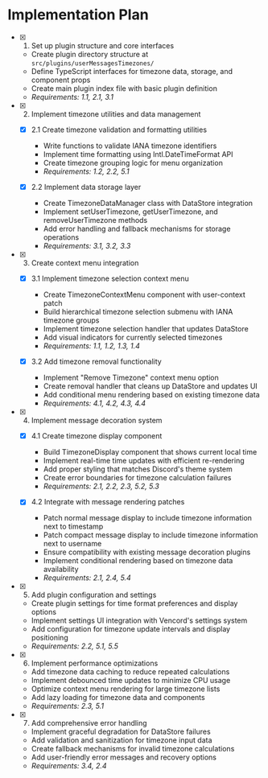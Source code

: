 # Implementation Plan

-   [x] 1. Set up plugin structure and core interfaces

    -   Create plugin directory structure at `src/plugins/userMessagesTimezones/`
    -   Define TypeScript interfaces for timezone data, storage, and component props
    -   Create main plugin index file with basic plugin definition
    -   _Requirements: 1.1, 2.1, 3.1_

-   [x] 2. Implement timezone utilities and data management

    -   [x] 2.1 Create timezone validation and formatting utilities

        -   Write functions to validate IANA timezone identifiers
        -   Implement time formatting using Intl.DateTimeFormat API
        -   Create timezone grouping logic for menu organization
        -   _Requirements: 1.2, 2.2, 5.1_

    -   [x] 2.2 Implement data storage layer

        -   Create TimezoneDataManager class with DataStore integration
        -   Implement setUserTimezone, getUserTimezone, and removeUserTimezone methods
        -   Add error handling and fallback mechanisms for storage operations
        -   _Requirements: 3.1, 3.2, 3.3_

-   [x] 3. Create context menu integration

    -   [x] 3.1 Implement timezone selection context menu

        -   Create TimezoneContextMenu component with user-context patch
        -   Build hierarchical timezone selection submenu with IANA timezone groups
        -   Implement timezone selection handler that updates DataStore
        -   Add visual indicators for currently selected timezones
        -   _Requirements: 1.1, 1.2, 1.3, 1.4_

    -   [x] 3.2 Add timezone removal functionality

        -   Implement "Remove Timezone" context menu option
        -   Create removal handler that cleans up DataStore and updates UI
        -   Add conditional menu rendering based on existing timezone data
        -   _Requirements: 4.1, 4.2, 4.3, 4.4_

-   [x] 4. Implement message decoration system

    -   [x] 4.1 Create timezone display component

        -   Build TimezoneDisplay component that shows current local time
        -   Implement real-time time updates with efficient re-rendering
        -   Add proper styling that matches Discord's theme system
        -   Create error boundaries for timezone calculation failures
        -   _Requirements: 2.1, 2.2, 2.3, 5.2, 5.3_

    -   [x] 4.2 Integrate with message rendering patches

        -   Patch normal message display to include timezone information next to timestamp
        -   Patch compact message display to include timezone information next to username
        -   Ensure compatibility with existing message decoration plugins
        -   Implement conditional rendering based on timezone data availability
        -   _Requirements: 2.1, 2.4, 5.4_

-   [x] 5. Add plugin configuration and settings

    -   Create plugin settings for time format preferences and display options
    -   Implement settings UI integration with Vencord's settings system
    -   Add configuration for timezone update intervals and display positioning
    -   _Requirements: 2.2, 5.1, 5.5_

-   [x] 6. Implement performance optimizations

    -   Add timezone data caching to reduce repeated calculations
    -   Implement debounced time updates to minimize CPU usage
    -   Optimize context menu rendering for large timezone lists
    -   Add lazy loading for timezone data and components
    -   _Requirements: 2.3, 5.1_

-   [x] 7. Add comprehensive error handling

    -   Implement graceful degradation for DataStore failures
    -   Add validation and sanitization for timezone input data
    -   Create fallback mechanisms for invalid timezone calculations
    -   Add user-friendly error messages and recovery options
    -   _Requirements: 3.4, 2.4_

